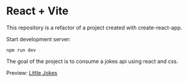# React + Vite

This repository is a refactor of a project created with create-react-app.

Start development server:
```
npm run dev
```

The goal of the project is to consume a jokes api using react and css.

Preview: [Little Jokes](https://little-jokes.netlify.app/)

